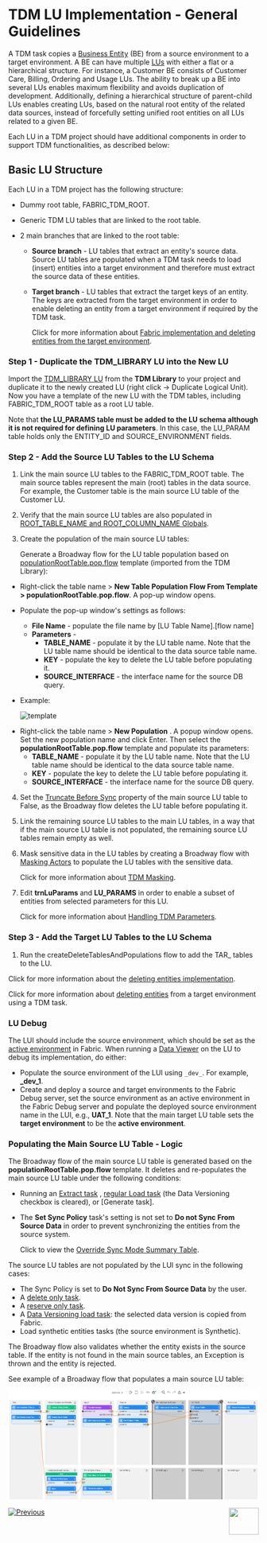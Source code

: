 # TDM LU Implementation - General Guidelines

A TDM task copies a [Business Entity](/articles/TDM/tdm_overview/03_business_entity_overview.md) (BE) from a source environment to a target environment. A BE can have multiple [LUs](/articles/03_logical_units/01_LU_overview.md) with either a flat or a hierarchical structure. For instance, a Customer BE consists of Customer Care, Billing, Ordering and Usage LUs. The ability to break up a BE into several LUs enables maximum flexibility and avoids duplication of development. Additionally, defining a hierarchical structure of parent-child LUs enables creating LUs, based on the natural root entity of the related data sources, instead of forcefully setting unified root entities on all LUs related to a given BE.

Each LU in a TDM project should have additional components in order to support TDM functionalities, as described below:   

## Basic LU Structure

Each LU in a TDM project has the following structure:

- Dummy root table, FABRIC_TDM_ROOT. 

- Generic TDM LU tables that are linked to the root table. 

- 2 main branches that are linked to the root table:

  - **Source branch** - LU tables that extract an entity's source data. Source LU tables are populated when a TDM task needs to load (insert) entities into a target environment and therefore must extract the source data of these entities.

  - **Target branch** - LU tables that extract the target keys of an entity. The keys are extracted from the target environment in order to enable deleting an entity from a target environment if required by the TDM task.

    Click for more information about [Fabric implementation and deleting entities from the target environment](08_tdm_implement_delete_of_entities.md).

### Step 1 - Duplicate the TDM_LIBRARY LU into the New LU

Import the [TDM_LIBRARY LU](/articles/TDM/tdm_implementation/04_fabric_tdm_library.md#tdm_library-lu) from the **TDM Library** to your project and duplicate it to the newly created LU (right click -> Duplicate Logical Unit). Now you have a template of the new LU with the TDM tables, including FABRIC_TDM_ROOT table as a root LU table.

Note that **the LU_PARAMS table must be added to the LU schema although it is not required for defining LU parameters**. In this case, the LU_PARAM table holds only the ENTITY_ID and SOURCE_ENVIRONMENT fields.


### Step 2 - Add the Source LU Tables to the LU Schema


1. Link the main source LU tables to the FABRIC_TDM_ROOT table. The main source tables represent the main (root) tables in the data source. For example, the Customer table is the main source LU table of the Customer LU.

2. Verify that the main source LU tables are also populated in [ROOT_TABLE_NAME and ROOT_COLUMN_NAME Globals](/articles/TDM/tdm_implementation/04_fabric_tdm_library.md#globals).

3. Create the population of the main source LU tables:

   Generate a Broadway flow for the LU table population based on [populationRootTable.pop.flow](#populating-the-main-source-lu-table---logic) template (imported from the TDM Library): 

  <studio>
    
   - Right-click the table name > **New Table Population Flow From Template > populationRootTable.pop.flow**. A pop-up window opens.

   - Populate the pop-up window's settings as follows:

     - **File Name** - populate the file name by [LU Table Name].[flow name]
     - **Parameters** -
       - **TABLE_NAME** - populate it by the LU table name. Note that the LU table name should be identical to the data source table name.
       - **KEY** - populate the key to delete the LU table before populating it.
       - **SOURCE_INTERFACE** - the interface name for the source DB query.

   - Example:

     ![template](images/create_main_source_lu_flow_by_template.png)

  </studio>

  <web>

   - Right-click the table name > **New Population** . A popup window opens. Set the new population name and click Enter. Then select the **populationRootTable.pop.flow** template and populate its parameters:
      - **TABLE_NAME** - populate it by the LU table name. Note that the LU table name should be identical to the data source table name.
      - **KEY** - populate the key to delete the LU table before populating it.
      - **SOURCE_INTERFACE** - the interface name for the source DB query.

  </web>  

4. Set the [Truncate Before Sync](/articles/14_sync_LU_instance/04_sync_methods.md#truncate-before-sync) property of the main source LU table to False, as the Broadway flow deletes the LU table before populating it.

5. Link the remaining source LU tables to the main LU tables, in a way that if the main source LU table is not populated, the remaining source LU tables remain empty as well.

6. Mask sensitive data in the LU tables by creating a Broadway flow with [Masking Actors](/articles/19_Broadway/actors/07_masking_and_sequence_actors.md) to populate the LU tables with the sensitive data. 

   Click for more information about [TDM Masking](/articles/TDM/tdm_implementation/11_tdm_implementation_using_generic_flows.md#step-5---mask-the-sensitive-data).
   
7. Edit **trnLuParams** and **LU_PARAMS** in order to enable a subset of entities from selected parameters for this LU. 

   Click for more information about [Handling TDM Parameters](07_tdm_implementation_parameters_handling.md).

### Step 3 - Add the Target LU Tables to the LU Schema

1. Run the createDeleteTablesAndPopulations flow to add the TAR_  tables to the LU. 

Click for more information about the [deleting entities implementation](/articles/TDM/tdm_implementation/08_tdm_implement_delete_of_entities.md).

Click for more information about [deleting entities](/articles/TDM/tdm_gui/14_task_overview.md#task-types) from a target environment using a TDM task.

### LU Debug

The LUI should include the source environment, which should be set as the [active environment](/articles/25_environments/01_environments_overview.md) in Fabric. When running a [Data Viewer](/articles/13_LUDB_viewer_and_studio_debug_capabilities/01_data_viewer.md) on the LU to debug its implementation, do either:

- Populate the source environment of the LUI using `_dev_`.  For example, **_dev_1**.
- Create and deploy a source and target environments to the Fabric Debug server, set the source environment as an active environment in the Fabric Debug server and populate the deployed source environment name in the LUI, e.g., **UAT_1**. Note that the main target LU table sets the **target environment** to be the **active environment**.

### Populating the Main Source LU Table - Logic

The Broadway flow of the main source LU table is generated based on the **populationRootTable.pop.flow** template. It deletes and re-populates the main source LU table under the following conditions:

- Running an [Extract task](/articles/TDM/tdm_gui/16_extract_task.md) ,  [regular Load task](/articles/TDM/tdm_gui/17_load_task_regular_mode.md) (the Data Versioning checkbox is cleared), or [Generate task].

- The **Set Sync Policy** task's setting is not set to **Do not Sync From Source Data** in order to prevent synchronizing the entities from the source system. 

  Click to view the [Override Sync Mode Summary Table](/articles/TDM/tdm_architecture/04_task_execution_overridden_parameters.md#overriding-the-sync-mode-on-the-task-execution).

The source LU tables are not populated by the LUI sync in the following cases:

- The Sync Policy is set to **Do Not Sync From Source Data** by the user.
- A [delete only task](/articles/TDM/tdm_gui/19_delete_only_task.md).
- A  [reserve only task](/articles/TDM/tdm_gui/20_reserve_only_task.md).
- A [Data Versioning load task](/articles/TDM/tdm_gui/15_data_flux_task.md): the selected data version is copied from Fabric. 
- Load synthetic entities tasks (the source environment is Synthetic). 

The Broadway flow also validates whether the entity exists in the source table. If the entity is not found in the main source tables, an Exception is thrown and the entity is rejected.

See example of a Broadway flow that populates a main source LU table:



![root example](images/pop_root_lu_table_flow_example.png)





[![Previous](/articles/images/Previous.png)](04_fabric_tdm_library.md)[<img align="right" width="60" height="54" src="/articles/images/Next.png">](06_tdm_implementation_support_hierarchy.md)
